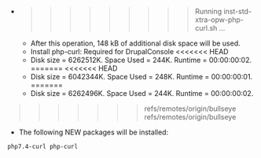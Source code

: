 * >>>>>>>>> Running inst-std-xtra-opw-php-curl.sh ...
  * After this operation, 148 kB of additional disk space will be used.
  * Install php-curl: Required for DrupalConsole
<<<<<<< HEAD
  * Disk size = 6262512K. Space Used = 244K. Runtime = 00:00:00:02.
=======
<<<<<<< HEAD
  * Disk size = 6042344K. Space Used = 248K. Runtime = 00:00:00:01.
=======
  * Disk size = 6262496K. Space Used = 244K. Runtime = 00:00:00:02.
>>>>>>> refs/remotes/origin/bullseye
>>>>>>> refs/remotes/origin/bullseye
  * The following NEW packages will be installed:
  ```bash
php7.4-curl php-curl
  ```
